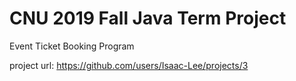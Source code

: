 # CNU 2019 Fall Java Term Project


Event Ticket Booking Program

project url: https://github.com/users/Isaac-Lee/projects/3
